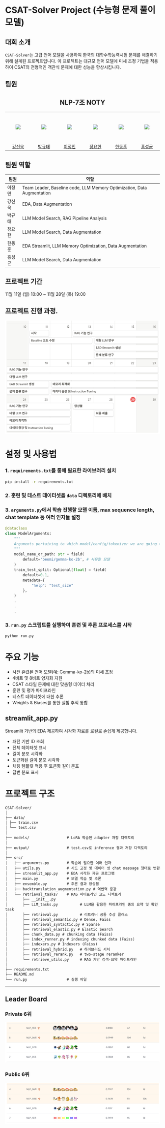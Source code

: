 # CSAT-Solver Project  (수능형 문제 풀이 모델)

## 대회 소개
`CSAT-Solver`는 고급 언어 모델을 사용하여 한국의 대학수학능력시험 문제를 해결하기 위해 설계된 프로젝트입니다. 이 프로젝트는 대규모 언어 모델에 미세 조정 기법을 적용하여 CSAT의 전형적인 객관식 문제에 대한 성능을 향상시킵니다.

## 팀원
<h2 align="center">NLP-7조 NOTY</h3>
<table align="center">
  <tr height="100px">
    <td align="center" width="150px">
      <a href="https://github.com/Uvamba"><img src="https://avatars.githubusercontent.com/u/116945517?v=4"/></a>
    </td>
    <td align="center" width="150px">
      <a href="https://github.com/doraemon500"><img src="https://avatars.githubusercontent.com/u/64678476?v=4"/></a>
    </td>
    <td align="center" width="150px">
      <a href="https://github.com/simigami"><img src="https://avatars.githubusercontent.com/u/46891822?v=4"/></a>
    </td>
    <td align="center" width="150px">
      <a href="https://github.com/DDUKDAE"><img src="https://avatars.githubusercontent.com/u/179460223?v=4"/></a>
    </td>
    <td align="center" width="150px">
      <a href="https://github.com/mrsuit0114"><img src="https://avatars.githubusercontent.com/u/95519378?v=4"/></a>
    </td>
    <td align="center" width="150px">
      <a href="https://github.com/hskhyl"><img src="https://avatars.githubusercontent.com/u/155405525?v=4"/></a>
    </td>
  </tr>
  <tr height="10px">
    <td align="center" width="150px">
      <a href="https://github.com/Uvamba">강신욱</a>
    </td>
    <td align="center" width="150px">
      <a href="https://github.com/doraemon500">박규태</a>
    </td>
    <td align="center" width="150px">
      <a href="https://github.com/simigami">이정민</a>
    </td>
    <td align="center" width="150px">
      <a href="https://github.com/DDUKDAE">장요한</a>
    </td>
    <td align="center" width="150px">
      <a href="https://github.com/mrsuit0114">한동훈</a>
    </td>
    <td align="center" width="150px">
      <a href="https://github.com/hskhyl">홍성균</a>
    </td>
  </tr>
</table>

## 팀원 역할
<div align='center'>

| 팀원  | 역할                                                                     |
|-----|------------------------------------------------------------------------|
| 이정민 | Team Leader, Baseline code, LLM Memory Optimization, Data Augmentation |
| 강신욱 | EDA, Data Augmentation                                                 |
| 박규태 | LLM Model Search, RAG Pipeline Analysis                                |
| 장요한 | LLM Model Search, Data Augmentation                                    |
| 한동훈 | EDA Streamlit, LLM Memory Optimization, Data Augmentation              |
| 홍성균 | LLM Model Search, Data Augmentation                                    |

</div>

## 프로젝트 기간
11월 11일 (월) 10:00 ~ 11월 28일 (목) 19:00

## 프로젝트 진행 과정.
<div align='center'>
  
![timeline](./img/timeline.png)

</div>

# 설정 및 사용법

### 1. `requirements.txt`를 통해 필요한 라이브러리 설치

```bash
pip install -r requirements.txt
```

### 2. 훈련 및 테스트 데이터셋을 `data` 디렉토리에 배치

### 3. `arguments.py`에서 학습 진행할 모델 이름, max sequence length, chat template 등 여러 인자들 설정

```python
@dataclass
class ModelArguments:
    """
    Arguments pertaining to which model/config/tokenizer we are going to fine-tune from.
    """
    model_name_or_path: str = field(
        default='beomi/gemma-ko-2b', # 사용할 모델
    )
    train_test_split: Optional[float] = field(
        default=0.1,
        metadata={
            "help": "test_size"
        },
    )
    .
    .
    .

```

### 3. `run.py` 스크립트를 실행하여 훈련 및 추론 프로세스를 시작

```bash
python run.py
```

# 주요 기능

- 사전 훈련된 언어 모델(예: Gemma-ko-2b)의 미세 조정
- 4비트 및 8비트 양자화 지원
- CSAT 스타일 문제에 대한 맞춤형 데이터 처리
- 훈련 및 평가 파이프라인
- 테스트 데이터셋에 대한 추론
- Weights & Biases를 통한 실험 추적 통합

## streamlit_app.py

Streamlit 기반의 EDA 제공하여 시각화 자료를 로컬로 손쉽게 제공합니다.
- 패턴 기반 ID 조회
- 전체 데이터셋 표시
- 길이 분포 시각화
- 토큰화된 길이 분포 시각화
- 채팅 템플릿 적용 후 토큰화 길이 분포
- 답변 분포 표시

# 프로젝트 구조

```plaintext
CSAT-Solver/
│
├── data/
│ ├── train.csv
│ └── test.csv
│
├── models/                 # LoRA 학습된 adapter 저장 디렉토리
│
├── output/                 # test.csv로 inference 결과 저장 디렉토리
│
├── src/
│   ├── arguments.py        # 학습에 필요한 여러 인자
│   ├── utils.py            # 시드 고정 및 데이터 셋 chat message 형태로 변환
│   ├── streamlit_app.py    # EDA 시각화 제공 프로그램
│   ├── main.py             # 모델 학습 및 추론
│   ├── ensemble.py         # 추론 결과 앙상블
│   ├── backtranslation_augmentation.py # 역번역 증강
│   └── retrieval_tasks/    # RAG 파이프라인 코드 디렉토리
│       ├── __init__.py
│       ├── LLM_tasks.py          # LLM을 활용한 파이프라인 중의 요약 및 확인 task
│       ├── retrieval.py          # 리트리버 공통 추상 클래스
│       ├── retrieval_semantic.py # Dense, Faiss 
│       ├── retrieval_syntactic.py # Sparse
│       ├── retrieval_elastic.py # Elastic Search
│       ├── chunk_data.py # chunking data (Faiss)
│       ├── index_runner.py # indexing chunked data (Faiss)
│       ├── indexers.py # Indexers (Faiss) 
│       ├── retrieval_hybrid.py   # 하이브리드 서치 
│       ├── retrieval_rerank.py   # two-stage reranker 
│       └── retrieve_utils.py     # RAG 기반 검색·요약 파이프라인
│
├── requirements.txt
├── README.md
└── run.py                  # 실행 파일
```
---

## Leader Board
### Private 6위
![private](./img/private.png)
### Public 6위
![public](./img/public.png)
